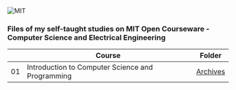 ![MIT](http://i.imgur.com/Dwcu84C.jpg)
### Files of my self-taught studies on MIT Open Courseware - Computer Science and Electrical Engineering

||Course|Folder|
|---|---|---|
|01|Introduction to Computer Science and Programming|[Archives](https://github.com/ericdouglas/MIT-computer-science/tree/master/archives/01-introduction-to-computer-science-and-programming)|
